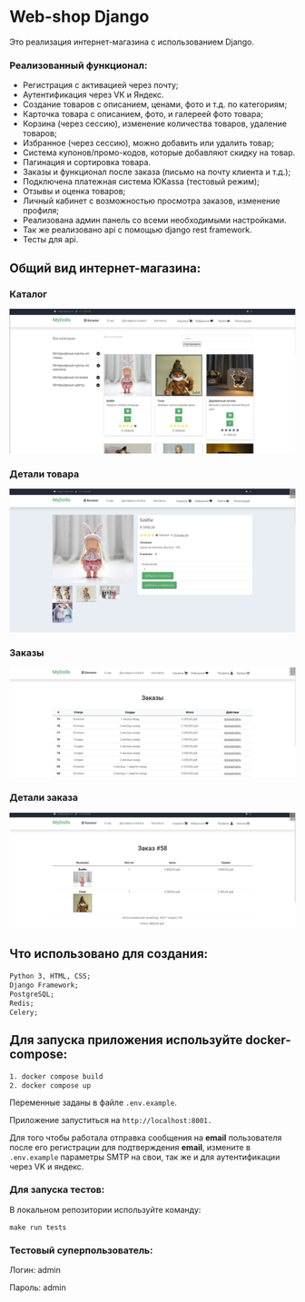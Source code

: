 # Web-shop Django

Это реализация интернет-магазина с использованием Django.

### Реализованный функционал:


  *  Регистрация с активацией через почту;
  *  Аутентификация через VK и Яндекс.
  *  Создание товаров с описанием, ценами, фото и т.д. по категориям;
  *  Карточка товара с описанием, фото, и галереей фото товара;
  *  Корзина (через сессию), изменение количества товаров, удаление товаров;
  *  Избранное (через сессию), можно добавить или удалить товар;
  *  Система купонов/промо-кодов, которые добавляют скидку на товар.
  *  Пагинация и сортировка товара.
  *  Заказы и функционал после заказа (письмо на почту клиента и т.д.);
  *  Подключена платежная система ЮKassa (тестовый режим);
  *  Отзывы и оценка товаров;
  *  Личный кабинет с возможностью просмотра заказов, изменение профиля;
  *  Реализована админ панель со всеми необходимыми настройками.
  *  Так же реализовано api с помощью django rest framework.
  *  Тесты для api.


## Общий вид интернет-магазина:
### Каталог
![ScreenShot](screenshots/shop1n.png)
### Детали товара
![ScreenShot](screenshots/shop2.png)

### Заказы
![ScreenShot](screenshots/shop3.png)

### Детали заказа
![ScreenShot](screenshots/shop4.png)

## Что использовано для создания:

    Python 3, HTML, CSS;
    Django Framework;
    PostgreSQL;
    Redis;
    Celery;



## Для запуска приложения используйте docker-compose:
    
    
    1. docker compose build
    2. docker compose up

Переменные заданы в файле `.env.example`.

Приложение запуститься на `http://localhost:8001.`

Для того чтобы работала отправка сообщения на **email** пользователя
после его регистрации для подтверждения **email**,
измените в `.env.example` параметры SMTP на свои, так же и для 
аутентификации через VK и яндекс.

### Для запуска тестов: 
В локальном репозитории используйте команду:

    make run tests


### Тестовый суперпользователь:

Логин: admin 

Пароль: admin
